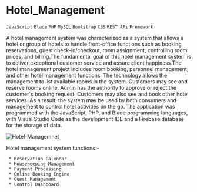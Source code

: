 # Hotel_Management 
`JavaScript` `Blade` `PHP` `MySQL` `Bootstrap` `CSS` `REST APi` `Fremework` 

A hotel management system was characterized as a system that allows a hotel or group of hotels to handle front-office functions such as booking reservations,
guest check-in/checkout, room assignment, controlling room prices, and billing.The fundamental goal of this hotel management system is to deliver exceptional 
customer service and assure client happiness.The hotel management project includes room booking, personnel management, and other hotel management functions.
The technology allows the management to list available rooms in the system. Customers may see and reserve rooms online. Admin has the authority to approve or
reject the customer's booking request. Customers may also see and book other hotel services. As a result, the system may be used by both consumers and management 
to control hotel activities on the go. The application was programmed with the JavaScript, PHP, and Blade programming languages, with Visual Studio Code as the
development IDE and a Firebase database for the storage of data.
  
 ![Hotel-Managemnet](https://github.com/Randika00/Hotel_Management/assets/89309192/401fe7e9-1e92-4967-9a3c-6313ee114d22)

Hotel management system functions:- 

     * Reservation Calendar
     * Housekeeping Management
     * Payment Processing
     * Online Booking Engine
     * Guest Management
     * Control Dashboard 

    
